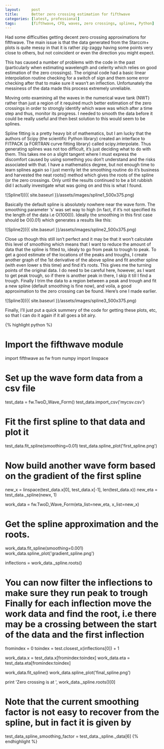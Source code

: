```yaml
---
layout:     post
title:      Better zero crossing estimation for fifthwave
categories: [latest, professional]
tags:       [fifthwave, CFD, waves, zero crossings, splines, Python]
---
```


Had some difficulties getting decent zero crossing approximations for fifthwave. The main issue is that the data generated from the Starccm+ plots is quite messy in that it is rather zig-zaggy having some points very close to others, but not coincident or even the direction you might expect.

This has caused a number of problems with the code in the past (particularly when estimating wavelength and celerity which relies on good estimation of the zero crossings). The original code had a basic linear interpolation routine checking for a switch of sign and them some error checking after that to make sure it wasn’t an inflection. Unfortunately the messiness of the data made this process extremely unreliable.

Moving onto examining all the waves in the numerical wave tank (NWT) rather than just a region of it required much better estimation of the zero crossings in order to strongly identify which wave was which after a time step and thus, monitor its progress. I needed to smooth the data before it could be really useful and then best solution to this would seem to be splines.

Spline fitting is a pretty heavy bit of mathematics, but I am lucky that the authors of Scipy (the scientific Python library) created an interface to FITPACK (a FORTRAN curve fitting library) called scipy.interpolate. Thus generating splines was not too difficult, it’s just deciding what to do with them. This takes me on a slight tangent where I must express the discomfort caused by using something you don’t understand and the risks associated with that. I have a mathematics degree, but not enough time to learn splines again so I just merrily let the smoothing routine do it’s business and harvested the neat roots() method which gives the roots of the spline (or the zero crossings. Only until the results continued to be  a bit rubbish did I actually investigate what was going on and this is what I found.

![Spline1]({{ site.baseurl }}/assets/images/spline1_500x375.png)

Basically the default spline is absolutely nowhere near the wave form. The smoothing parameter ‘s’ was set way to high (in fact, if it’s not specified its the length of the data i.e O(1000)). Ideally the smoothing in this first case should be O(0.01) which generates a results like this:

![Spline2]({{ site.baseurl }}/assets/images/spline2_500x375.png)

Close up though this still isn’t perfect and it may be that it won’t calculate this level of smoothing which means that I want to reduce the amount of data that the spline is fitted to, idealy to go from peak to trough to peak. To get a good estimate of the locations of the peaks and troughs, I create another graph of the 1st derivative of the above spline and fit another spline (with even lower s this time) and find it’s roots. This gives me the turning points of the original data. I do need to be careful here, however, as I want to get peak trough, so if there is another peak in there, I skip it till I find a trough. Finally I trim the data to a region between a peak and trough and fit a new spline (default smoothing is fine now), and voila, a good approximation to the zero crossing can be found. Here’s one I made earlier.

![Spline3]({{ site.baseurl }}/assets/images/spline3_500x375.png)

Finally, I’ll just put a quick summery of the code for getting these plots, etc, so that I can do it again if it all goes a bit airy.

{% highlight python %}
# Import the fifthwave module
import fifthwave as fw
from numpy import linspace

# Set up the wave form data from a csv file
test_data = fw.TwoD_Wave_Form()
test_data.import_csv('mycsv.csv')

# Fit the first spline to that data and plot it
test_data.fit_spline(smoothing=0.01)
test_data.spline_plot('first_spline.png')

# Now build another wave form based on the gradient of the first spline
new_x = linspace(test_data.x[0], test_data.x[-1], len(test_data.x))
new_eta = test_data._spline(newx, 1)

work_data = fw.TwoD_Wave_Form(eta_list=new_eta, x_list=new_x)

# Get the spline approximation and the roots.
work_data.fit_spline(smoothing=0.001)
work_data.spline_plot('gradient_spline.png')

inflections = work_data._spline.roots()

# You can now filter the inflections to make sure they run peak to trough Finally for each inflection move the work data and find the root, i.e there may be a crossing between the start of the data and the first inflection
fromindex = 0
toindex = test.closest_x(inflections[0]) + 1

work_data.x = test_data.x[fromindex:toindex]
work_data.eta = test_data.eta[fromindex:toindex]

work_data.fit_spline()
work_data.spline_plot('final_spline.png')

print 'Zero crossing is at ', work_data._spline.roots()[0]

# Note that the current smoothing factor is not easy to recover from the spline, but in fact it is given by
test_data_spline_smoothing_factor = test_data._spline._data[6]
{% endhighlight %}


